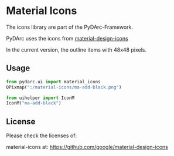 # Material Icons

The icons library are part of the PyDArc-Framework.

PyDArc uses the icons from [material-design-icons](https://github.com/google/material-design-icons)

In the current version, the outline items with 48x48 pixels.

## Usage

```python
from pydarc.ui import material_icons
QPixmap(":/material-icons/ma-add-black.png")

from uihelper import IconM
IconM("ma-add-black")

```


## License

Please check the licenses of:

material-icons at: https://github.com/google/material-design-icons
